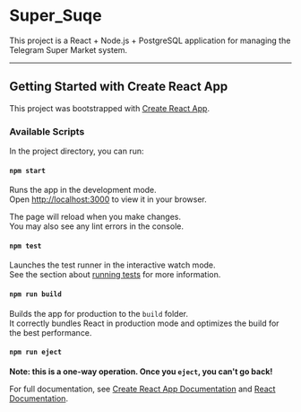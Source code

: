 # Super_Suqe

This project is a React + Node.js + PostgreSQL application for managing the Telegram Super Market system.

---

## Getting Started with Create React App

This project was bootstrapped with [Create React App](https://github.com/facebook/create-react-app).

### Available Scripts

In the project directory, you can run:

#### `npm start`

Runs the app in the development mode.  
Open [http://localhost:3000](http://localhost:3000) to view it in your browser.

The page will reload when you make changes.  
You may also see any lint errors in the console.

#### `npm test`

Launches the test runner in the interactive watch mode.  
See the section about [running tests](https://facebook.github.io/create-react-app/docs/running-tests) for more information.

#### `npm run build`

Builds the app for production to the `build` folder.  
It correctly bundles React in production mode and optimizes the build for the best performance.

#### `npm run eject`

**Note: this is a one-way operation. Once you `eject`, you can't go back!**

For full documentation, see [Create React App Documentation](https://facebook.github.io/create-react-app/docs/getting-started) and [React Documentation](https://reactjs.org/).
